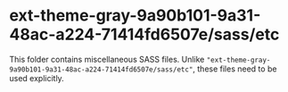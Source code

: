 # ext-theme-gray-9a90b101-9a31-48ac-a224-71414fd6507e/sass/etc

This folder contains miscellaneous SASS files. Unlike `"ext-theme-gray-9a90b101-9a31-48ac-a224-71414fd6507e/sass/etc"`, these files
need to be used explicitly.
